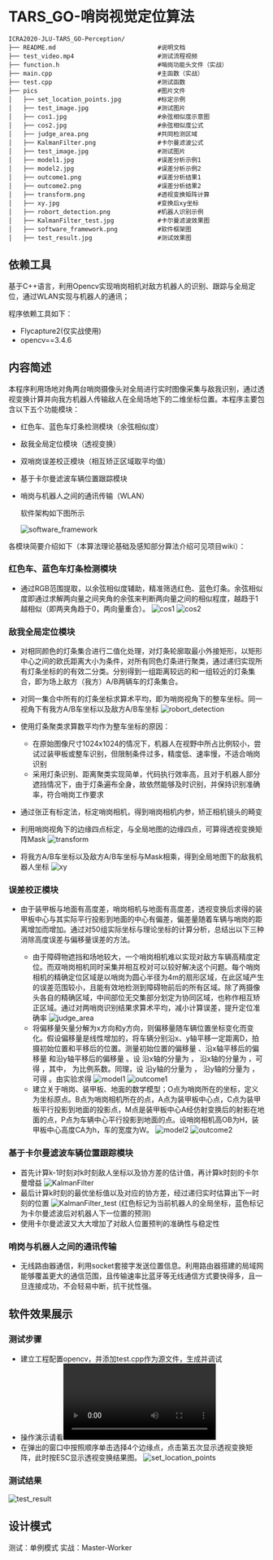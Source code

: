 
# TARS_GO-哨岗视觉定位算法

```
ICRA2020-JLU-TARS_GO-Perception/
├── README.md                            #说明文档
├── test_video.mp4                       #测试流程视频
├── function.h                           #哨岗功能头文件（实战）
├── main.cpp                             #主函数（实战）
├── test.cpp                             #测试函数
├── pics                                 #图片文件
│   ├── set_location_points.jpg          #标定示例
│   ├── test_image.jpg                   #测试图片
│   ├── cos1.jpg                         #余弦相似度示意图
│   ├── cos2.jpg                         #余弦相似度公式
│   ├── judge_area.png                   #共同检测区域
│   ├── KalmanFilter.png                 #卡尔曼滤波公式
│   ├── test_image.jpg                   #测试图片
│   ├── model1.jpg                       #误差分析示例1
│   ├── model2.jpg                       #误差分析示例2
│   ├── outcome1.png                     #误差分析结果1
│   ├── outcome2.png                     #误差分析结果2
│   ├── transform.png                    #透视变换矩阵计算
│   ├── xy.jpg                           #变换后xy坐标
│   ├── robort_detection.png             #机器人识别示例
│   ├── KalmanFilter_test.jpg            #卡尔曼滤波效果图
│   ├── software_framework.png           #软件框架图
│   ├── test_result.jpg                  #测试效果图
```



## 依赖工具

基于C++语言，利用Opencv实现哨岗相机对敌方机器人的识别、跟踪与全局定位，通过WLAN实现与机器人的通讯；

程序依赖工具如下：

* Flycapture2(仅实战使用)
* opencv==3.4.6



## 内容简述

本程序利用场地对角两台哨岗摄像头对全局进行实时图像采集与敌我识别，通过透视变换计算并向我方机器人传输敌人在全局场地下的二维坐标位置。本程序主要包含以下五个功能模块：

- 红色车、蓝色车灯条检测模块（余弦相似度）

- 敌我全局定位模块（透视变换）

- 双哨岗误差校正模块（相互矫正区域取平均值）

- 基于卡尔曼滤波车辆位置跟踪模块

- 哨岗与机器人之间的通讯传输（WLAN）

  

  软件架构如下图所示

  ![software_framework](pics/software_framework.png)

  


各模块简要介绍如下（本算法理论基础及感知部分算法介绍可见项目wiki）：

### 红色车、蓝色车灯条检测模块

* 通过RGB范围提取，以余弦相似度辅助，精准筛选红色、蓝色灯条。余弦相似度即通过求解两向量之间夹角的余弦来判断两向量之间的相似程度，越趋于1越相似（即两夹角趋于0，两向量重合）。
![cos1](pics/cos1.png)
![cos2](pics/cos2.png)

### 敌我全局定位模块

* 对相同颜色的灯条集合进行二值化处理，对灯条轮廓取最小外接矩形，以矩形中心之间的欧氏距离大小为条件，对所有同色灯条进行聚类，通过递归实现所有灯条坐标的的有效二分类。分别得到一组距离较远的和一组较近的灯条集合，即为场上敌方（我方）A/B两辆车的灯条集合。
* 对同一集合中所有的灯条坐标求算术平均，即为哨岗视角下的整车坐标。同一视角下有我方A/B车坐标以及敌方A/B车坐标
![robort_detection](pics/robort_detection.png)
* 使用灯条聚类求算数平均作为整车坐标的原因：
  * 在原始图像尺寸1024x1024的情况下，机器人在视野中所占比例较小，尝试过装甲板或整车识别，但限制条件过多，精度低、速率慢，不适合哨岗识别
  * 采用灯条识别、距离聚类实现简单，代码执行效率高，且对于机器人部分遮挡情况下，由于灯条遍布全身，故依然能够及时识别，并保持识别准确率，符合哨岗工作要求

* 通过张正有标定法，标定哨岗相机，得到哨岗相机内参，矫正相机镜头的畸变
* 利用哨岗视角下的边缘四点标定，与全局地图的边缘四点，可算得透视变换矩阵Mask
![transform](pics/transform.jpg)
* 将我方A/B车坐标以及敌方A/B车坐标与Mask相乘，得到全局地图下的敌我机器人坐标
![xy](pics/xy.jpg)

### 误差校正模块

* 由于装甲板与地面有高度差，哨岗相机与地面有高度差，透视变换后求得的装甲板中心与其实际平行投影到地面的中心有偏差，偏差量随着车辆与哨岗的距离增加而增加。通过对50组实际坐标与理论坐标的计算分析，总结出以下三种消除高度误差与偏移量误差的方法。

  * 由于障碍物遮挡和场地较大，一个哨岗相机难以实现对敌方车辆高精度定位。而双哨岗相机同时采集并相互校对可以较好解决这个问题。每个哨岗相机的精确定位区域是以哨岗为圆心半径为4m的扇形区域，在此区域产生的误差范围较小，且能有效地检测到障碍物前后的所有区域。除了两摄像头各自的精确区域，中间部位无交集部分划定为协同区域，也称作相互矫正区域。通过对两哨岗识别结果求算术平均，减小计算误差，提升定位准确率
 ![judge_area](pics/judge_area.png)
  * 将偏移量矢量分解为x方向和y方向，则偏移量随车辆位置坐标变化而变化。假设偏移量是线性增加的，将车辆分别沿x、y轴平移一定距离D，拍摄初始位置和平移后的位置。测量初始位置的偏移量 、沿x轴平移后的偏移量 和沿y轴平移后的偏移量 。设 沿x轴的分量为 ， 沿x轴的分量为 ，可得 ，其中， 为比例系数。同理，设 沿y轴的分量为 ， 沿y轴的分量为 ，可得 。由实验求得
   ![model1](pics/model1.png)
 ![outcome1](pics/outcome1.png)
  * 建立关于哨岗、装甲板、地面的数学模型；O点为哨岗所在的坐标，定义为坐标原点。B点为哨岗相机所在的点，A点为装甲板中心点，C点为装甲板平行投影到地面的投影点，M点是装甲板中心A经仿射变换后的射影在地面的点，P点为车辆中心平行投影到地面的点。设哨岗相机高OB为H，装甲板中心高度CA为h，车的宽度为W。
   ![model2](pics/model2.jpg)
 ![outcome2](pics/outcome2.png)

### 基于卡尔曼滤波车辆位置跟踪模块

* 首先计算k-1时刻对k时刻敌人坐标以及协方差的估计值，再计算k时刻的卡尔曼增益
![KalmanFilter](pics/KalmanFilter.png)
* 最后计算k时刻的最优坐标值以及对应的协方差，经过递归实时估算出下一时刻的位置
 ![KalmanFilter_test](pics/KalmanFilter_test.png)
(红色标记为当前机器人的全局坐标，蓝色标记为卡尔曼滤波后对机器人下一位置的预测)
* 使用卡尔曼滤波又大大增加了对敌人位置预判的准确性与稳定性
### 哨岗与机器人之间的通讯传输

* 无线路由器通信，利用socket套接字发送位置信息。利用路由器搭建的局域网能够覆盖更大的通信范围，且传输速率比蓝牙等无线通信方式要快得多，且一旦连接成功，不会轻易中断，抗干扰性强。



## 软件效果展示

### 测试步骤

* 建立工程配置opencv，并添加test.cpp作为源文件，生成并调试
* 操作演示请看![demo_video](demo_video.mp4)
* 在弹出的窗口中按照顺序单击选择4个边缘点，点击第五次显示透视变换矩阵，此时按ESC显示透视变换结果图。
  ![set_location_points](pics/set_location_points.jpg)
  



### 测试结果

![test_result](pics/test_result.png)



## 设计模式

测试：单例模式
实战：Master-Worker
